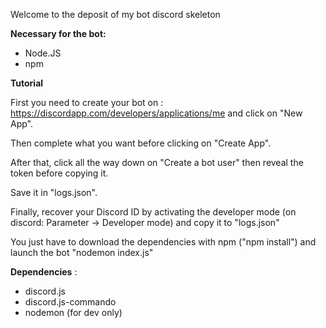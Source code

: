 Welcome to the deposit of my bot discord skeleton

**Necessary for the bot:**

 - Node.JS
 - npm

**Tutorial**

First you need to create your bot on : https://discordapp.com/developers/applications/me and click on "New App".

Then complete what you want before clicking on "Create App".

After that, click all the way down on "Create a bot user" then reveal the token before copying it.

Save it in "logs.json".

Finally, recover your Discord ID by activating the developer mode (on discord: Parameter -> Developer mode) and copy it to "logs.json"

You just have to download the dependencies with npm ("npm install") and launch the bot "nodemon index.js"


**Dependencies** :

 - discord.js
 - discord.js-commando
 - nodemon (for dev only)
